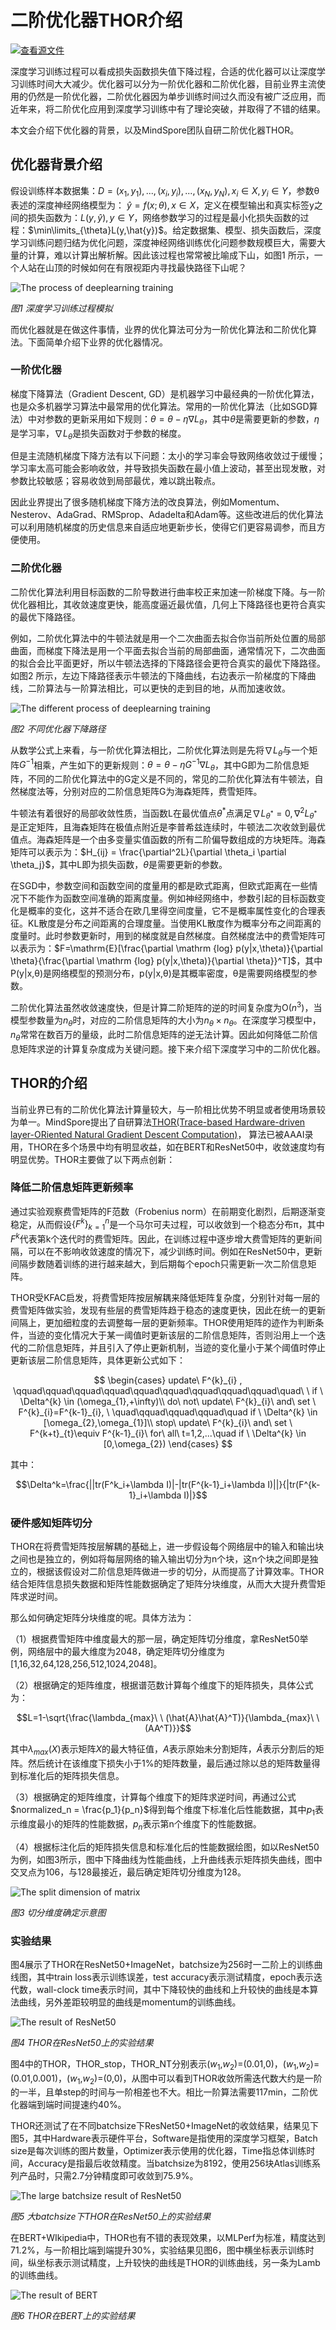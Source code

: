# 二阶优化器THOR介绍

[![查看源文件](https://mindspore-website.obs.cn-north-4.myhuaweicloud.com/website-images/r2.3.1/resource/_static/logo_source.svg)](https://gitee.com/mindspore/docs/blob/r2.3.1/tutorials/experts/source_zh_cn/optimize/thor/intro.md)

深度学习训练过程可以看成损失函数损失值下降过程，合适的优化器可以让深度学习训练时间大大减少。优化器可以分为一阶优化器和二阶优化器，目前业界主流使用的仍然是一阶优化器，二阶优化器因为单步训练时间过久而没有被广泛应用，而近年来，将二阶优化应用到深度学习训练中有了理论突破，并取得了不错的结果。

本文会介绍下优化器的背景，以及MindSpore团队自研二阶优化器THOR。

## 优化器背景介绍

假设训练样本数据集：$D = {(x_1,y_1),...,(x_i,y_i),...,(x_N,y_N)},x_i \in X,y_i\in Y$，参数θ表述的深度神经网络模型为： $\hat{y} = f(x;\theta),x\in{X}$，定义在模型输出和真实标签y之间的损失函数为：$L(y,\hat y),y \in Y$，网络参数学习的过程是最小化损失函数的过程：$\min\limits_{\theta}L(y,\hat{y})$。给定数据集、模型、损失函数后，深度学习训练问题归结为优化问题，深度神经网络训练优化问题参数规模巨大，需要大量的计算，难以计算出解析解。因此该过程也常常被比喻成下山，如图1 所示，一个人站在山顶的时候如何在有限视距内寻找最快路径下山呢？

![The process of deeplearning training](./images/deeplearning_train_process.png)

*图1 深度学习训练过程模拟*

而优化器就是在做这件事情，业界的优化算法可分为一阶优化算法和二阶优化算法。下面简单介绍下业界的优化器情况。

### 一阶优化器

梯度下降算法（Gradient Descent, GD）是机器学习中最经典的一阶优化算法，也是众多机器学习算法中最常用的优化算法。常用的一阶优化算法（比如SGD算法）中对参数的更新采用如下规则：$\theta = \theta -\eta \nabla L_\theta$，其中$\theta$是需要更新的参数，$\eta$是学习率，$\nabla L_\theta$是损失函数对于参数的梯度。

但是主流随机梯度下降方法有以下问题：太小的学习率会导致网络收敛过于缓慢；学习率太高可能会影响收敛，并导致损失函数在最小值上波动，甚至出现发散，对参数比较敏感；容易收敛到局部最优，难以跳出鞍点。

因此业界提出了很多随机梯度下降方法的改良算法，例如Momentum、Nesterov、AdaGrad、RMSprop、Adadelta和Adam等。这些改进后的优化算法可以利用随机梯度的历史信息来自适应地更新步长，使得它们更容易调参，而且方便使用。

### 二阶优化器

二阶优化算法利用目标函数的二阶导数进行曲率校正来加速一阶梯度下降。与一阶优化器相比，其收敛速度更快，能高度逼近最优值，几何上下降路径也更符合真实的最优下降路径。

例如，二阶优化算法中的牛顿法就是用一个二次曲面去拟合你当前所处位置的局部曲面，而梯度下降法是用一个平面去拟合当前的局部曲面，通常情况下，二次曲面的拟合会比平面更好，所以牛顿法选择的下降路径会更符合真实的最优下降路径。如图2 所示，左边下降路径表示牛顿法的下降曲线，右边表示一阶梯度的下降曲线，二阶算法与一阶算法相比，可以更快的走到目的地，从而加速收敛。

![The different process of deeplearning training](./images/different_train_process.png)

*图2 不同优化器下降路径*

从数学公式上来看，与一阶优化算法相比，二阶优化算法则是先将$\nabla L_{\theta}$与一个矩阵$G^{-1}$相乘，产生如下的更新规则：$\theta = \theta -\eta G^{-1}\nabla L_{\theta}$，其中G即为二阶信息矩阵，不同的二阶优化算法中的G定义是不同的，常见的二阶优化算法有牛顿法，自然梯度法等，分别对应的二阶信息矩阵G为海森矩阵，费雪矩阵。

牛顿法有着很好的局部收敛性质，当函数L在最优值点$\theta^{*}$点满足$\nabla L_{\theta^{*}}=0,\nabla^{2} L_{\theta^{*}}$是正定矩阵，且海森矩阵在极值点附近是李普希兹连续时，牛顿法二次收敛到最优值点。海森矩阵是一个由多变量实值函数的所有二阶偏导数组成的方块矩阵。海森矩阵可以表示为：$H_{ij} = \frac{\partial^2L}{\partial \theta_i \partial \theta_j}$，其中L即为损失函数，$\theta$是需要更新的参数。

在SGD中，参数空间和函数空间的度量用的都是欧式距离，但欧式距离在一些情况下不能作为函数空间准确的距离度量。例如神经网络中，参数引起的目标函数变化是概率的变化，这并不适合在欧几里得空间度量，它不是概率属性变化的合理表征。KL散度是分布之间距离的合理度量。当使用KL散度作为概率分布之间距离的度量时。此时参数更新时，用到的梯度就是自然梯度。自然梯度法中的费雪矩阵可以表示为：$F=\mathrm{E}[\frac{\partial \mathrm {log} p(y|x,\theta)}{\partial \theta}{\frac{\partial \mathrm {log} p(y|x,\theta)}{\partial \theta}}^T]$，其中P(y|x,θ)是网络模型的预测分布，p(y|x,θ)是其概率密度，θ是需要网络模型的参数。

二阶优化算法虽然收敛速度快，但是计算二阶矩阵的逆的时间复杂度为$\mathrm O(n^3)$，当模型参数量为$n_\theta$时，对应的二阶信息矩阵的大小为$n_\theta \times n_\theta$。在深度学习模型中，$n_\theta$常常在数百万的量级，此时二阶信息矩阵的逆无法计算。因此如何降低二阶信息矩阵求逆的计算复杂度成为关键问题。接下来介绍下深度学习中的二阶优化器。

## THOR的介绍

当前业界已有的二阶优化算法计算量较大，与一阶相比优势不明显或者使用场景较为单一。MindSpore提出了自研算法[THOR(Trace-based Hardware-driven layer-ORiented Natural Gradient Descent Computation)](https://ojs.aaai.org/index.php/AAAI/article/view/16867)，
算法已被AAAI录用，THOR在多个场景中均有明显收益，如在BERT和ResNet50中，收敛速度均有明显优势。THOR主要做了以下两点创新：

### 降低二阶信息矩阵更新频率

通过实验观察费雪矩阵的F范数（Frobenius norm）在前期变化剧烈，后期逐渐变稳定，从而假设$\Big\{{F^k}\Big\}^{n}_{k=1}$是一个马尔可夫过程，可以收敛到一个稳态分布π，其中$F^k$代表第k个迭代时的费雪矩阵。因此，在训练过程中逐步增大费雪矩阵的更新间隔，可以在不影响收敛速度的情况下，减少训练时间。例如在ResNet50中，更新间隔步数随着训练的进行越来越大，到后期每个epoch只需更新一次二阶信息矩阵。

THOR受KFAC启发，将费雪矩阵按层解耦来降低矩阵复杂度，分别针对每一层的费雪矩阵做实验，发现有些层的费雪矩阵趋于稳态的速度更快，因此在统一的更新间隔上，更加细粒度的去调整每一层的更新频率。THOR使用矩阵的迹作为判断条件，当迹的变化情况大于某一阈值时更新该层的二阶信息矩阵，否则沿用上一个迭代的二阶信息矩阵，并且引入了停止更新机制，当迹的变化量小于某个阈值时停止更新该层二阶信息矩阵，具体更新公式如下：

$$
\begin{cases}
update\ F^{k}_{i} , \qquad\qquad\qquad\qquad\qquad\qquad\qquad\qquad\qquad\quad\ \ if \ \Delta^{k} \in (\omega_{1},+\infty)\\
do\ not\ update\ F^{k}_{i}\ and\ set \  F^{k}_{i}=F^{k-1}_{i}, \ \quad\qquad\qquad\qquad\quad if \ \Delta^{k} \in [\omega_{2},\omega_{1}]\\
stop\ update\ F^{k}_{i}\ and\ set \  F^{k+t}_{t}\equiv F^{k-1}_{i}\ for\ all\ t=1,2,...\quad if \ \Delta^{k} \in [0,\omega_{2})
\end{cases}
$$

其中：

$$\Delta^k=\frac{||tr(F^k_i+\lambda I)|-|tr(F^{k-1}_i+\lambda I)||}{|tr(F^{k-1}_i+\lambda I)|}$$

### 硬件感知矩阵切分

THOR在将费雪矩阵按层解耦的基础上，进一步假设每个网络层中的输入和输出块之间也是独立的，例如将每层网络的输入输出切分为n个块，这n个块之间即是独立的，根据该假设对二阶信息矩阵做进一步的切分，从而提高了计算效率。THOR结合矩阵信息损失数据和矩阵性能数据确定了矩阵分块维度，从而大大提升费雪矩阵求逆时间。

那么如何确定矩阵分块维度的呢。具体方法为：

（1）根据费雪矩阵中维度最大的那一层，确定矩阵切分维度，拿ResNet50举例，网络层中的最大维度为2048，确定矩阵切分维度为[1,16,32,64,128,256,512,1024,2048]。

（2）根据确定的矩阵维度，根据谱范数计算每个维度下的矩阵损失，具体公式为：

$$L=1-\sqrt{\frac{\lambda_{max}\ \ (\hat{A}\hat{A}^T)}{\lambda_{max}\ \ (AA^T)}}$$

其中$\lambda_{max}(X)$表示矩阵$X$的最大特征值，$A$表示原始未分割矩阵，$\hat A$表示分割后的矩阵。然后统计在该维度下损失小于1%的矩阵数量，最后通过除以总的矩阵数量得到标准化后的矩阵损失信息。

（3）根据确定的矩阵维度，计算每个维度下的矩阵求逆时间，再通过公式$normalized_n = \frac{p_1}{p_n}$得到每个维度下标准化后性能数据，其中$p_1$表示维度最小的矩阵的性能数据，$p_n$表示第n个维度下的性能数据。

（4）根据标注化后的矩阵损失信息和标准化后的性能数据绘图，如以ResNet50为例，如图3所示，图中下降曲线为性能曲线，上升曲线表示矩阵损失曲线，图中交叉点为106，与128最接近，最后确定矩阵切分维度为128。

![The split dimension of matrix](./images/split_dimension.png)

*图3 切分维度确定示意图*

### 实验结果

图4展示了THOR在ResNet50+ImageNet，batchsize为256时一二阶上的训练曲线图，其中train loss表示训练误差，test accuracy表示测试精度，epoch表示迭代数，wall-clock time表示时间，其中下降较快的曲线和上升较快的曲线是本算法曲线，另外差距较明显的曲线是momentum的训练曲线。

![The result of ResNet50](./images/thor_in_resnet.png)

*图4 THOR在ResNet50上的实验结果*

图4中的THOR，THOR_stop，THOR_NT分别表示($w_1$,$w_2$)=(0.01,0)，($w_1$,$w_2$)=(0.01,0.001)，($w_1$,$w_2$)=(0,0)，从图中可以看到THOR收敛所需迭代数大约是一阶的一半，且单step的时间与一阶相差也不大。相比一阶算法需要117min，二阶优化器端到端时间提速约40%。

THOR还测试了在不同batchsize下ResNet50+ImageNet的收敛结果，结果见下图5，其中Hardware表示硬件平台，Software是指使用的深度学习框架，Batch size是每次训练的图片数量，Optimizer表示使用的优化器，Time指总体训练时间，Accuracy是指最后收敛精度。当batchsize为8192，使用256块Atlas训练系列产品时，只需2.7分钟精度即可收敛到75.9%。

![The large batchsize result of ResNet50](./images/thor_largebs_in_resnet.png)

*图5 大batchsize下THOR在ResNet50上的实验结果*

在BERT+WIkipedia中，THOR也有不错的表现效果，以MLPerf为标准，精度达到71.2%，与一阶相比端到端提升30%，实验结果见图6，图中横坐标表示训练时间，纵坐标表示测试精度，上升较快的曲线是THOR的训练曲线，另一条为Lamb的训练曲线。

![The result of BERT](./images/thor_in_bert.png)

*图6 THOR在BERT上的实验结果*
